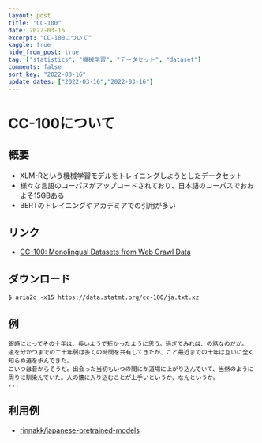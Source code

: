 ```yaml
---
layout: post
title: "CC-100"
date: 2022-03-16
excerpt: "CC-100について"
kaggle: true
hide_from_post: true
tag: ["statistics", "機械学習", "データセット", "dataset"]
comments: false
sort_key: "2022-03-16"
update_dates: ["2022-03-16","2022-03-16"]
---
```


# CC-100について

## 概要
 - XLM-Rという機械学習モデルをトレイニングしようとしたデータセット
 - 様々な言語のコーパスがアップロードされており、日本語のコーパスでおおよそ15GBある
 - BERTのトレイニングやアカデミアでの引用が多い

## リンク
 - [CC-100: Monolingual Datasets from Web Crawl Data](https://data.statmt.org/cc-100/)

## ダウンロード

```console
$ aria2c -x15 https://data.statmt.org/cc-100/ja.txt.xz
```

## 例

```config
銀時にとってその十年は、長いようで短かったように思う。過ぎてみれば、の話なのだが。
道を分かつまでの二十年弱は多くの時間を共有してきたが、こと最近までの十年は互いに全く知らぬ道を歩んできた。
こいつは昔からそうだ。出会った当初もいつの間にか道場に上がり込んでいて、当然のように周りに馴染んでいた。人の懐に入り込むことが上手いというか、なんというか。
...
```

## 利用例
 - [rinnakk/japanese-pretrained-models](https://github.com/rinnakk/japanese-pretrained-models#use-our-pretrained-models-via-huggingface)
